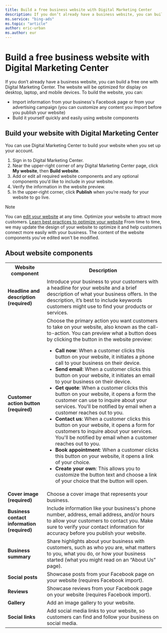 ```yaml
---
title: Build a free business website with Digital Marketing Center
description: If you don’t already have a business website, you can build a free one with Digital Marketing Center.
ms.service: "bing-ads"
ms.topic: "article"
author: eric-urban
ms.author: eur
---
```


# Build a free business website with Digital Marketing Center

If you don’t already have a business website, you can build a free one with Digital Marketing Center. The website will be optimized for display on desktop, laptop, and mobile devices. To build the website, you can:

- Import information from your business's Facebook page or from your advertising campaign (you can customize any content you import before you publish your website)
- Build it yourself quickly and easily using website components

## Build your website with Digital Marketing Center

You can use Digital Marketing Center to build your website when you set up your account.

1. Sign in to Digital Marketing Center.
1. Near the upper-right corner of any Digital Marketing Center page, click **My website**, then **Build website**.
1. Add or edit all required website components and any optional components you’d like to include in your website.
1. Verify the information in the website preview.
1. In the upper-right corner, click **Publish** when you’re ready for your website to go live.

> [!NOTE]
> You can [edit your website](./hlp_DMC_PROC_Website_Edit.md) at any time.
> Optimize your website to attract more customers. [Learn best practices to optimize your website](./hlp_DMC_CONC_Website_Optimize.md)
> From time to time, we may update the design of your website to optimize it and help customers connect more easily with your business. The content of the website components you've edited won't be modified.

## About website components

<table>
  <tr>
    <th style="width:25%" scope="col">Website component</th>
    <th style="width:75%" scope="col">Description</th>
  </tr>
  <tr>
    <td><strong>Headline and description (required)</strong></td>
    <td>Introduce your business to your customers with a headline for your website and a brief description of what your business offers. In the description, it’s best to include keywords customers might use to find your products or services.</td>
  </tr>
  <tr>
    <td><strong>Customer action button (required)</strong></td>
    <td>Choose the primary action you want customers to take on your website, also known as the call-to-action. You can preview what a button does by clicking the button in the website preview:
			<ul><li><strong>Call now</strong>: When a customer clicks this button on your website, it initiates a phone call to your business on their device.</li><li><strong>Send email</strong>: When a customer clicks this button on your website, it initiates an email to your business on their device.</li><li><strong>Get quote</strong>: When a customer clicks this button on your website, it opens a form the customer can use to inquire about your services. You'll be notified by email when a customer reaches out to you.</li><li><strong>Contact us</strong>: When a customer clicks this button on your website, it opens a form for customers to inquire about your services. You'll be notified by email when a customer reaches out to you.</li><li><strong>Book appointment</strong>: When a customer clicks this button on your website, it opens a link of your choice.</li><li><strong>Create your own</strong>: This allows you to customize the button text and choose a link of your choice that the button will open.</li></ul></td>
  </tr>
  <tr>
    <td><strong>Cover image (required)</strong></td>
    <td>Choose a cover image that represents your business.</td>
  </tr>
  <tr>
    <td><strong>Business contact information (required)</strong></td>
    <td>Include information like your business's phone number, address, email address, and/or hours to allow your customers to contact you. Make sure to verify your contact information for accuracy before you publish your website.</td>
  </tr>
  <tr>
    <td><strong>Business summary</strong></td>
    <td>Share highlights about your business with customers, such as who you are, what matters to you, what you do, or how your business started (what you might read on an “About Us” page).</td>
  </tr>
  <tr>
    <td><strong>Social posts</strong></td>
    <td>Showcase posts from your Facebook page on your website (requires Facebook import).</td>
  </tr>
  <tr>
    <td><strong>Reviews</strong></td>
    <td>Showcase reviews from your Facebook page on your website (requires Facebook import).</td>
  </tr>
  <tr>
    <td><strong>Gallery</strong></td>
    <td>Add an image gallery to your website.</td>
  </tr>
  <tr>
    <td><strong>Social links</strong></td>
    <td>Add social media links to your website, so customers can find and follow your business on social media.</td>
  </tr>
</table>


